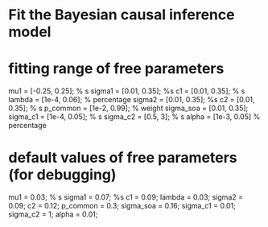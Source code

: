 # Fit the Bayesian causal inference model

# fitting range of free parameters
mu1 = [-0.25, 0.25]; % s
sigma1 = [0.01, 0.35]; %s
c1 = [0.01, 0.35]; % s
lambda = [1e-4, 0.06]; % percentage
sigma2 = [0.01, 0.35]; %s
c2 = [0.01, 0.35]; % s
p_common = [1e-2, 0.99]; % weight
sigma_soa  = [0.01, 0.35];
sigma_c1 = [1e-4, 0.05]; % s
sigma_c2  = [0.5, 3]; % s
alpha  = [1e-3, 0.05] % percentage

# default values of free parameters (for debugging)
mu1 = 0.03; % s
sigma1 = 0.07; %s
c1 = 0.09;
lambda = 0.03;
sigma2 = 0.09;
c2 = 0.12;
p_common = 0.3;
sigma_soa  = 0.16;
sigma_c1 = 0.01;
sigma_c2  = 1;
alpha  = 0.01;